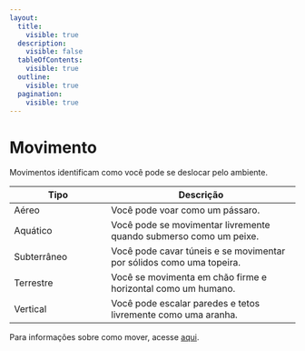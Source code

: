 ```yaml
---
layout:
  title:
    visible: true
  description:
    visible: false
  tableOfContents:
    visible: true
  outline:
    visible: true
  pagination:
    visible: true
---
```


# Movimento

Movimentos identificam como você pode se deslocar pelo ambiente.

<table><thead><tr><th width="155">Tipo</th><th>Descrição</th></tr></thead><tbody><tr><td>Aéreo</td><td>Você pode voar como um pássaro.</td></tr><tr><td>Aquático</td><td>Você pode se movimentar livremente quando submerso como um peixe.</td></tr><tr><td>Subterrâneo</td><td>Você pode cavar túneis e se movimentar por sólidos como uma topeira.</td></tr><tr><td>Terrestre</td><td>Você se movimenta em chão firme e horizontal como um humano.</td></tr><tr><td>Vertical</td><td>Você pode escalar paredes e tetos livremente como uma aranha.</td></tr></tbody></table>

Para informações sobre como mover, acesse [aqui](https://henriqueschorr.github.io/0_complete/1_manuscript_player/actions/#mover).
